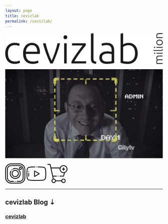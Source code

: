 ```yaml
---
layout: page
title: cevizlab
permalink: /cevizlab/
---
```


![cevizlab Logo](/assets/img/cevizlab-logo.png "cevizlab Logo")

![whoami admin](/assets/img/poi-whoami-admin.png "whoami admin")

[![Instagram Icon](/assets/img/instagram-icon.png "Instagram")](https://www.instagram.com/cevizlab/)
[![Youtube Icon](/assets/img/youtube-icon.png "Youtube")](https://www.youtube.com/channel/UCdr-_dvdG8W1piZWRUUMWrw)
[![Cart Icon](/assets/img/cart-icon.png "Shopier")](/magaza-store/)

---

## cevizlab Blog ⇣

### [cevizlab](/cevizlab/2020/09/27/cevizlab.html)
